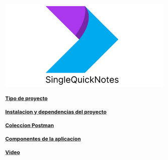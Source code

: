 
![HomeReadme](/README/Resources/img/about.png)
### [Tipo de proyecto](/README/TIPO_APP.md)
### [Instalacion y dependencias del proyecto](/README/INSTALACION.md)
### [Coleccion Postman](/README/COLLECTION_POSTAMAN.md)
### [Componentes de la aplicacion](/README/COMPONENTES_APP.md)
### [Video](/README/Resources/gif/SingleQuickNotes.gif)


